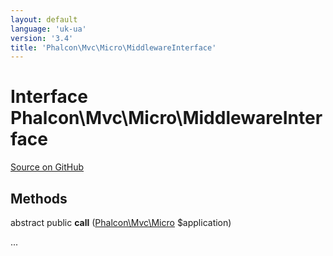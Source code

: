 ```yaml
---
layout: default
language: 'uk-ua'
version: '3.4'
title: 'Phalcon\Mvc\Micro\MiddlewareInterface'
---
```


# Interface **Phalcon\Mvc\Micro\MiddlewareInterface**

<a href="https://github.com/phalcon/cphalcon/tree/v3.4.0/phalcon/mvc/micro/middlewareinterface.zep" class="btn btn-default btn-sm">Source on GitHub</a>

## Methods

abstract public **call** ([Phalcon\Mvc\Micro](/3.4/en/api/Phalcon_Mvc_Micro) $application)

...